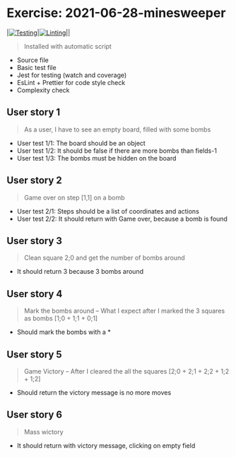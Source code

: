 # Exercise: 2021-06-28-minesweeper

|[![Testing](https://github.com/bencsbalazs/2021-06-28-minesweeper/actions/workflows/test.yml/badge.svg)](https://github.com/bencsbalazs/2021-06-28-minesweeper/actions/workflows/test.yml)|[![Linting](https://github.com/bencsbalazs/2021-06-28-minesweeper/actions/workflows/lint.yml/badge.svg)](https://github.com/bencsbalazs/2021-06-28-minesweeper/actions/workflows/lint.yml)||

> Installed with automatic script

- Source file
- Basic test file
- Jest for testing (watch and coverage) 
- EsLint + Prettier for code style check
- Complexity check

## User story 1

> As a user, I have to see an empty board, filled with some bombs

- User test 1/1: The board should be an object
- User test 1/2: It should be false if there are more bombs than fields-1
- User test 1/3: The bombs must be hidden on the board

## User story 2

> Game over on step [1,1] on a bomb

- User test 2/1: Steps should be a list of coordinates and actions
- User test 2/2: It should return with Game over, because a bomb is found

## User story 3

> Clean square 2;0 and get the number of bombs around

- It should return 3 because 3 bombs around

## User story 4

> Mark the bombs around – What I expect after I marked the 3 squares as bombs [1;0 + 1;1 + 0;1]

- Should mark the bombs with a *

## User story 5

> Game Victory – After I cleared the all the squares [2;0 + 2;1 + 2;2 + 1;2 + 1;2]

- Should return the victory message is no more moves

## User story 6

> Mass wictory

- It should return with victory message, clicking on empty field
